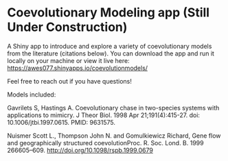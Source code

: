 # Coevolutionary Modeling app (Still Under Construction)
A Shiny app to introduce and explore a variety of coevolutionary models from the literature (citations below). You can download the app and run it locally on your machine or view it live here: https://awes077.shinyapps.io/coevolutionmodels/

Feel free to reach out if you have questions!

Models included:

Gavrilets S, Hastings A. Coevolutionary chase in two-species systems with applications to mimicry. J Theor Biol. 1998 Apr 21;191(4):415-27. doi: 10.1006/jtbi.1997.0615. PMID: 9631575.


Nuismer Scott L., Thompson John N. and Gomulkiewicz Richard, Gene flow and geographically structured coevolutionProc. R. Soc. Lond. B. 1999 266605–609. 
http://doi.org/10.1098/rspb.1999.0679
